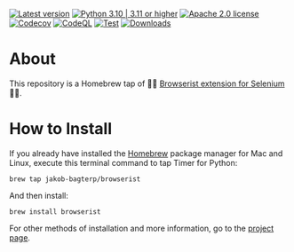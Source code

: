 [![Latest version](https://img.shields.io/static/v1?label=version&message=1.6.1&color=yellowgreen)](https://github.com/jakob-bagterp/browserist/releases/latest)
[![Python 3.10 | 3.11 or higher](https://img.shields.io/static/v1?label=python&message=3.10%20|%203.11%2B&color=blueviolet)](https://www.python.org)
[![Apache 2.0 license](https://img.shields.io/static/v1?label=license&message=Apache%202.0&color=blue)](https://github.com/jakob-bagterp/browserist/blob/master/LICENSE.md)
[![Codecov](https://codecov.io/gh/jakob-bagterp/browserist/branch/master/graph/badge.svg?token=1JL65T099J)](https://codecov.io/gh/jakob-bagterp/browserist)
[![CodeQL](https://github.com/jakob-bagterp/browserist/actions/workflows/codeql.yml/badge.svg)](https://github.com/jakob-bagterp/browserist/actions/workflows/codeql.yml)
[![Test](https://github.com/jakob-bagterp/browserist/actions/workflows/test.yml/badge.svg)](https://github.com/jakob-bagterp/browserist/actions/workflows/test.yml)
[![Downloads](https://static.pepy.tech/badge/browserist)](https://pepy.tech/project/browserist)

# About
This repository is a Homebrew tap of 👩‍💻 [Browserist extension for Selenium](https://jakob-bagterp.github.io/browserist/) 👨‍💻.

# How to Install
If you already have installed the [Homebrew](https://brew.sh) package manager for Mac and Linux, execute this terminal command to tap Timer for Python:

```shell
brew tap jakob-bagterp/browserist
```

And then install:

```shell
brew install browserist
```

For other methods of installation and more information, go to the [project page](https://jakob-bagterp.github.io/browserist/).
